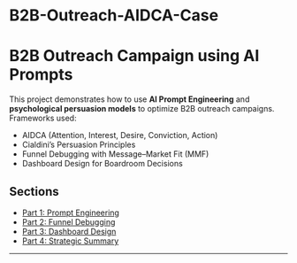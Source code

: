 # B2B-Outreach-AIDCA-Case
# B2B Outreach Campaign using AI Prompts

This project demonstrates how to use **AI Prompt Engineering** and **psychological persuasion models** to optimize B2B outreach campaigns.  
Frameworks used:
- AIDCA (Attention, Interest, Desire, Conviction, Action)
- Cialdini’s Persuasion Principles
- Funnel Debugging with Message–Market Fit (MMF)
- Dashboard Design for Boardroom Decisions

## Sections
- [Part 1: Prompt Engineering](Part1_Prompts.md)
- [Part 2: Funnel Debugging](Part2_Funnel_Debugging.md)
- [Part 3: Dashboard Design](Part3_Dashboard.md)
- [Part 4: Strategic Summary](Part4_Strategic_Summary.md)
----

